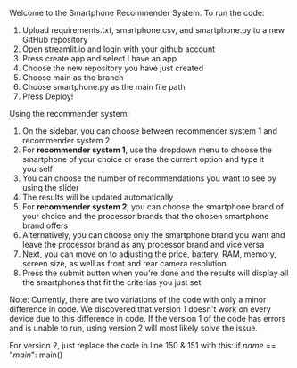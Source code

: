 Welcome to the Smartphone Recommender System.
To run the code:
1. Upload requirements.txt, smartphone.csv, and smartphone.py to a new GitHub repository
2. Open streamlit.io and login with your github account
3. Press create app and select I have an app
4. Choose the new repository you have just created
5. Choose main as the branch
6. Choose smartphone.py as the main file path
7. Press Deploy!

Using the recommender system:
1. On the sidebar, you can choose between recommender system 1 and recommender system 2
2. For **recommender system 1**, use the dropdown menu to choose the smartphone of your choice or erase the current option and type it yourself
3. You can choose the number of recommendations you want to see by using the slider
4. The results will be updated automatically
5. For **recommender system 2**, you can choose the smartphone brand of your choice and the processor brands that the chosen smartphone brand offers
6. Alternatively, you can choose only the smartphone brand you want and leave the processor brand as any processor brand and vice versa
7. Next, you can move on to adjusting the price, battery, RAM, memory, screen size, as well as front and rear camera resolution
8. Press the submit button when you're done and the results will display all the smartphones that fit the criterias you just set

Note:
Currently, there are two variations of the code with only a minor difference in code. 
We discovered that version 1 doesn't work on every device due to this difference in code. 
If the version 1 of the code has errors and is unable to run, using version 2 will most likely solve the issue.

For version 2, just replace the code in line 150 & 151 with this:
if _name_ == "_main_":
    main()
